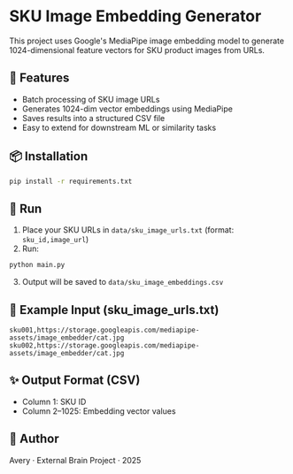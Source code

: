 # SKU Image Embedding Generator

This project uses Google's MediaPipe image embedding model to generate 1024-dimensional feature vectors for SKU product images from URLs.

## 🔧 Features

- Batch processing of SKU image URLs
- Generates 1024-dim vector embeddings using MediaPipe
- Saves results into a structured CSV file
- Easy to extend for downstream ML or similarity tasks

## 📦 Installation

```bash
pip install -r requirements.txt
```

## 🚀 Run

1. Place your SKU URLs in `data/sku_image_urls.txt` (format: `sku_id,image_url`)
2. Run:

```bash
python main.py
```

3. Output will be saved to `data/sku_image_embeddings.csv`

## 📁 Example Input (sku_image_urls.txt)

```
sku001,https://storage.googleapis.com/mediapipe-assets/image_embedder/cat.jpg
sku002,https://storage.googleapis.com/mediapipe-assets/image_embedder/cat.jpg
```

## ✨ Output Format (CSV)

- Column 1: SKU ID
- Column 2–1025: Embedding vector values

## 👤 Author

Avery · External Brain Project · 2025
